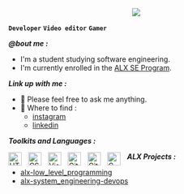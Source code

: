 <p align="center">
  <img src="https://github.com/salimizel/salimizel/blob/master/ezgif.com-video-to-gif.gif">
</p>

**`Developer`**  **`Video editor`**  **`Gamer`**

<strong><em>@bout me :</em></strong>
- I'm a student studying software engineering.
- I'm currently enrolled in the [ALX SE Program](https://www.alxafrica.com/).

</p>

<strong><em>Link up with me :</em></strong>
- :speech_balloon: Please feel free to ask me anything.
- :milky_way: Where to find : 
  - [instagram](https://www.instagram.com/izel.salim/) 
  - [linkedin](https://www.linkedin.com/in/salim-izelmad-383797268/)

</p>

<strong><em>Toolkits and Languages :</em></strong>

<img align="left" alt="HTML5" width="26px" src="https://cdn.jsdelivr.net/gh/devicons/devicon/icons/html5/html5-original.svg" style="padding-right:10px;" />
<img align="left" alt="CSS3" width="26px" src="https://cdn.jsdelivr.net/gh/devicons/devicon/icons/css3/css3-original.svg" style="padding-right:10px;" />
<img align="left" alt="Visual Studio Code" width="26px" src="https://cdn.jsdelivr.net/gh/devicons/devicon/icons/vscode/vscode-original.svg" style="padding-right:10px;" />
<img align="left" alt="GitHub" width="26px" src="https://user-images.githubusercontent.com/3369400/139447912-e0f43f33-6d9f-45f8-be46-2df5bbc91289.png" style="padding-right:10px;" />
<img align="left" alt="Git" width="26px" src="https://cdn.jsdelivr.net/gh/devicons/devicon/icons/git/git-original.svg" style="padding-right:10px;" />
<img  align="left" alt="C" width="26px" src="https://cdn.jsdelivr.net/gh/devicons/devicon/icons/c/c-line.svg" style="padding-right:10px;" />

</p>

<strong><em>ALX Projects :</em></strong>

- [alx-low_level_programming](https://github.com/salimizel/alx-low_level_programming)
- [alx-system_engineering-devops](https://github.com/salimizel/alx-system_engineering-devops)


